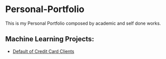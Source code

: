 # Personal-Portfolio
  This is my Personal Portfolio composed by academic and self done works.
## Machine Learning Projects:
- [Default of Credit Card Clients](https://github.com/Teored0/Personal-Portfolio/tree/main/Default%20of%20Credit%20Card%20Clients)
